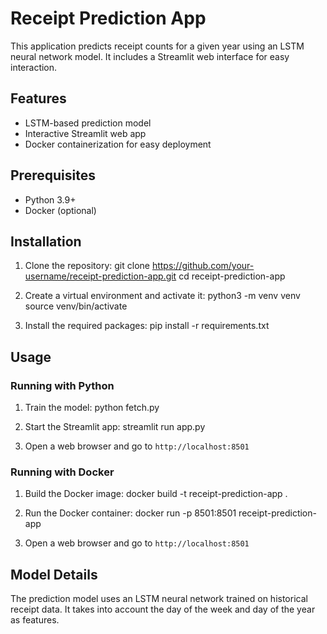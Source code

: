 # Receipt Prediction App

This application predicts receipt counts for a given year using an LSTM neural network model. It includes a Streamlit web interface for easy interaction.

## Features

- LSTM-based prediction model
- Interactive Streamlit web app
- Docker containerization for easy deployment

## Prerequisites

- Python 3.9+
- Docker (optional)

## Installation

1. Clone the repository:
git clone https://github.com/your-username/receipt-prediction-app.git
cd receipt-prediction-app

2. Create a virtual environment and activate it:
python3 -m venv venv
source venv/bin/activate

3. Install the required packages:
pip install -r requirements.txt

## Usage

### Running with Python

1. Train the model:
python fetch.py

2. Start the Streamlit app:
streamlit run app.py

3. Open a web browser and go to `http://localhost:8501`

### Running with Docker

1. Build the Docker image:
docker build -t receipt-prediction-app .

2. Run the Docker container:
docker run -p 8501:8501 receipt-prediction-app

3. Open a web browser and go to `http://localhost:8501`

## Model Details

The prediction model uses an LSTM neural network trained on historical receipt data. It takes into account the day of the week and day of the year as features.
